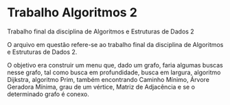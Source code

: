 # Trabalho Algoritmos 2
Trabalho final da disciplina de Algoritmos e Estruturas de Dados 2

O arquivo em questão refere-se ao trabalho final da disciplina de Algoritmos e Estruturas de Dados 2.

O objetivo era construir um menu que, dado um grafo, faria algumas buscas nesse grafo, tal como busca em profundidade, busca em largura, algoritmo Dijkstra, algoritmo Prim, também encontrando Caminho Mínimo, Árvore Geradora Mínima, grau de um vértice, Matriz de Adjacência e se o determinado grafo é conexo.
